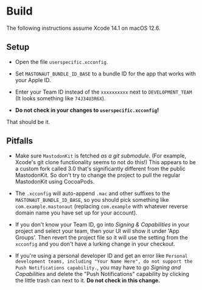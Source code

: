 # Build

The following instructions assume Xcode 14.1 on macOS 12.6.

## Setup

- Open the file `userspecific.xcconfig`.

- Set `MASTONAUT_BUNDLE_ID_BASE` to a bundle ID for the app that works with your Apple ID.

- Enter your Team ID instead of the `xxxxxxxxxx` next to `DEVELOPMENT_TEAM` (It looks something like `74J34U3R6X`).

- **Do not check in your changes to `userspecific.xcconfig`!**

That should be it.

## Pitfalls

- Make sure `MastodonKit` is fetched _as a git submodule_. (For example, Xcode's git clone functionality seems to not do this!) This appears to be a
custom fork called 3.0 that's significantly different from the public MastodonKit. So don't try to change the project to pull the regular MastodonKit using
CocoaPods.

- The `.xcconfig` will auto-append `.mac` and other suffixes to the `MASTONAUT_BUNDLE_ID_BASE`, so you should pick something like
`com.example.mastonaut` (replacing `com.example` with whatever reverse domain name you have set up for your account).

- If you don't know your Team ID, go into _Signing & Capabilities_ in your project and select your team, then your UI will show it under 'App Groups'.
Then revert the project file so it will use the setting from the `xcconfig` and you don't have a lurking change in your checkout.

- If you're using a personal developer ID and get an error like `Personal development teams, including "Your Name Here", do not support the Push
Notifications capability.`, you may have to go _Signing and Capabilities_ and delete the "Push Notifications" capability by clicking the little
trash can next to it. **Do not check in this change.**
